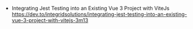 
- Integrating Jest Testing into an Existing Vue 3 Project with ViteJs
https://dev.to/integridsolutions/integrating-jest-testing-into-an-existing-vue-3-project-with-vitejs-3m13